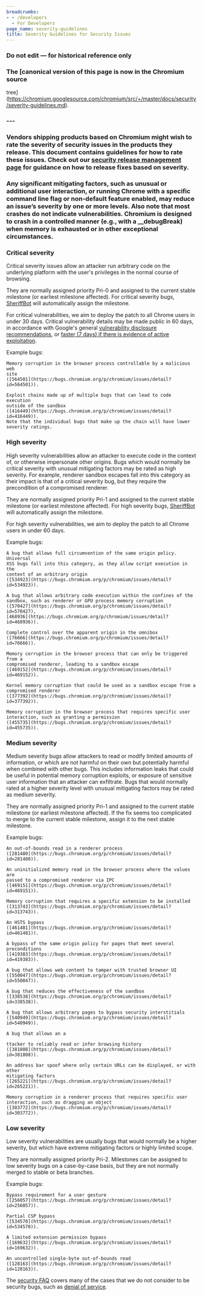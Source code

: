```yaml
---
breadcrumbs:
- - /developers
  - For Developers
page_name: severity-guidelines
title: Severity Guidelines for Security Issues
---
```


### **Do not edit — for historical reference only**

### The [canonical version of this page is now in the Chromium source
tree](https://chromium.googlesource.com/chromium/src/+/master/docs/security/severity-guidelines.md).

### ---

### Vendors shipping products based on Chromium might wish to rate the severity of security issues in the products they release. This document contains guidelines for how to rate these issues. Check out our [security release management page](/Home/chromium-security/security-release-management) for guidance on how to release fixes based on severity.

### Any significant mitigating factors, such as unusual or additional user interaction, or running Chrome with a specific command line flag or non-default feature enabled, may reduce an issue’s severity by one or more levels. Also note that most crashes do not indicate vulnerabilities. Chromium is designed to crash in a controlled manner (e.g., with a __debugBreak) when memory is exhausted or in other exceptional circumstances.

### Critical severity

Critical severity issues allow an attacker run arbitrary code on the underlying
platform with the user's privileges in the normal course of browsing.

They are normally assigned priority Pri-0 and assigned to the current stable
milestone (or earliest milestone affected). For critical severity bugs,
[SheriffBot](/issue-tracking/autotriage) will automatically assign the
milestone.

For critical vulnerabilities, we aim to deploy the patch to all Chrome users in
under 30 days. Critical vulnerability details may be made public in 60 days, in
accordance with Google's general [vulnerability disclosure
recommendations](https://security.googleblog.com/2010/07/rebooting-responsible-disclosure-focus.html),
or [faster (7 days) if there is evidence of active
exploitation](https://security.googleblog.com/2013/05/disclosure-timeline-for-vulnerabilities.html).

Example bugs:

    Memory corruption in the browser process controllable by a malicious web
    site
    ([564501](https://bugs.chromium.org/p/chromium/issues/detail?id=564501)).

    Exploit chains made up of multiple bugs that can lead to code execution
    outside of the sandbox
    ([416449](https://bugs.chromium.org/p/chromium/issues/detail?id=416449)).
    Note that the individual bugs that make up the chain will have lower
    severity ratings.

### High severity

High severity vulnerabilities allow an attacker to execute code in the context
of, or otherwise impersonate other origins. Bugs which would normally be
critical severity with unusual mitigating factors may be rated as high severity.
For example, renderer sandbox escapes fall into this category as their impact is
that of a critical severity bug, but they require the precondition of a
compromised renderer.

They are normally assigned priority Pri-1 and assigned to the current stable
milestone (or earliest milestone affected). For high severity bugs,
[SheriffBot](/issue-tracking/autotriage) will automatically assign the
milestone.

For high severity vulnerabilities, we aim to deploy the patch to all Chrome
users in under 60 days.

Example bugs:

    A bug that allows full circumvention of the same origin policy. Universal
    XSS bugs fall into this category, as they allow script execution in the
    context of an arbitrary origin
    ([534923](https://bugs.chromium.org/p/chromium/issues/detail?id=534923)).

    A bug that allows arbitrary code execution within the confines of the
    sandbox, such as renderer or GPU process memory corruption
    ([570427](https://bugs.chromium.org/p/chromium/issues/detail?id=570427),
    [468936](https://bugs.chromium.org/p/chromium/issues/detail?id=468936)).

    Complete control over the apparent origin in the omnibox
    ([76666](https://bugs.chromium.org/p/chromium/issues/detail?id=76666)).

    Memory corruption in the browser process that can only be triggered from a
    compromised renderer, leading to a sandbox escape
    ([469152](https://bugs.chromium.org/p/chromium/issues/detail?id=469152)).

    Kernel memory corruption that could be used as a sandbox escape from a
    compromised renderer
    ([377392](https://bugs.chromium.org/p/chromium/issues/detail?id=377392)).

    Memory corruption in the browser process that requires specific user
    interaction, such as granting a permission
    ([455735](https://bugs.chromium.org/p/chromium/issues/detail?id=455735)).

### Medium severity

Medium severity bugs allow attackers to read or modify limited amounts of
information, or which are not harmful on their own but potentially harmful when
combined with other bugs. This includes information leaks that could be useful
in potential memory corruption exploits, or exposure of sensitive user
information that an attacker can exfiltrate. Bugs that would normally rated at a
higher severity level with unusual mitigating factors may be rated as medium
severity.

They are normally assigned priority Pri-1 and assigned to the current stable
milestone (or earliest milestone affected). If the fix seems too complicated to
merge to the current stable milestone, assign it to the next stable milestone.

Example bugs:

    An out-of-bounds read in a renderer process
    ([281480](https://bugs.chromium.org/p/chromium/issues/detail?id=281480)).

    An uninitialized memory read in the browser process where the values are
    passed to a compromised renderer via IPC
    ([469151](https://bugs.chromium.org/p/chromium/issues/detail?id=469151)).

    Memory corruption that requires a specific extension to be installed
    ([313743](https://bugs.chromium.org/p/chromium/issues/detail?id=313743)).

    An HSTS bypass
    ([461481](https://bugs.chromium.org/p/chromium/issues/detail?id=461481)).

    A bypass of the same origin policy for pages that meet several preconditions
    ([419383](https://bugs.chromium.org/p/chromium/issues/detail?id=419383)).

    A bug that allows web content to tamper with trusted browser UI
    ([550047](https://bugs.chromium.org/p/chromium/issues/detail?id=550047)).

    A bug that reduces the effectiveness of the sandbox
    ([338538](https://bugs.chromium.org/p/chromium/issues/detail?id=338538)).

    A bug that allows arbitrary pages to bypass security interstitials
    ([540949](https://bugs.chromium.org/p/chromium/issues/detail?id=540949)).

    A bug that allows an a

    ttacker to reliably read or infer browsing history
    ([381808](https://bugs.chromium.org/p/chromium/issues/detail?id=381808)).

    An address bar spoof where only certain URLs can be displayed, or with other
    mitigating factors
    ([265221](https://bugs.chromium.org/p/chromium/issues/detail?id=265221)).

    Memory corruption in a renderer process that requires specific user
    interaction, such as dragging an object
    ([303772](https://bugs.chromium.org/p/chromium/issues/detail?id=303772)).

### Low severity

Low severity vulnerabilities are usually bugs that would normally be a higher
severity, but which have extreme mitigating factors or highly limited scope.

They are normally assigned priority Pri-2. Milestones can be assigned to low
severity bugs on a case-by-case basis, but they are not normally merged to
stable or beta branches.

Example bugs:

    Bypass requirement for a user gesture
    ([256057](https://bugs.chromium.org/p/chromium/issues/detail?id=256057)).

    Partial CSP bypass
    ([534570](https://bugs.chromium.org/p/chromium/issues/detail?id=534570)).

    A limited extension permission bypass
    ([169632](https://bugs.chromium.org/p/chromium/issues/detail?id=169632)).

    An uncontrolled single-byte out-of-bounds read
    ([128163](https://bugs.chromium.org/p/chromium/issues/detail?id=128163)).

The [security FAQ](/Home/chromium-security/security-faq) covers many of the
cases that we do not consider to be security bugs, such as [denial of
service](/Home/chromium-security/security-faq).